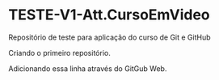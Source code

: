 # TESTE-V1-Att.CursoEmVideo
 Repositório de teste para aplicação do curso de Git e GitHub

 Criando o primeiro repositório.
 
 Adicionando essa linha através do GitGub Web.

